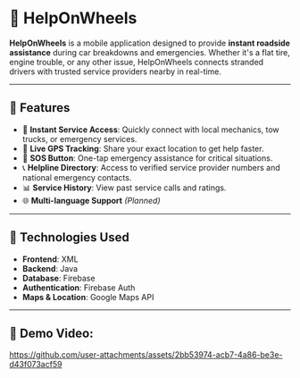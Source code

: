 # 🚗 HelpOnWheels

**HelpOnWheels** is a mobile application designed to provide **instant roadside assistance** during car breakdowns and emergencies. Whether it's a flat tire, engine trouble, or any other issue, HelpOnWheels connects stranded drivers with trusted service providers nearby in real-time.

---

## 📱 Features

- 🔧 **Instant Service Access**: Quickly connect with local mechanics, tow trucks, or emergency services.
- 📍 **Live GPS Tracking**: Share your exact location to get help faster.
- 🚨 **SOS Button**: One-tap emergency assistance for critical situations.
- 📞 **Helpline Directory**: Access to verified service provider numbers and national emergency contacts.
- 📊 **Service History**: View past service calls and ratings.
- 🌐 **Multi-language Support** *(Planned)*

---

## 🚀 Technologies Used

- **Frontend**: XML
- **Backend**: Java
- **Database**: Firebase
- **Authentication**: Firebase Auth
- **Maps & Location**: Google Maps API

---

## 🎥 Demo Video:
https://github.com/user-attachments/assets/2bb53974-acb7-4a86-be3e-d43f073acf59



